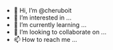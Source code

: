 - 👋 Hi, I’m @cheruboit
- 👀 I’m interested in ...
- 🌱 I’m currently learning ...
- 💞️ I’m looking to collaborate on ...
- 📫 How to reach me ...

<!---
cheruboit/cheruboit is a ✨ special ✨ repository because its `README.md` (this file) appears on your GitHub profile.
You can click the Preview link to take a look at your changes.
--->
